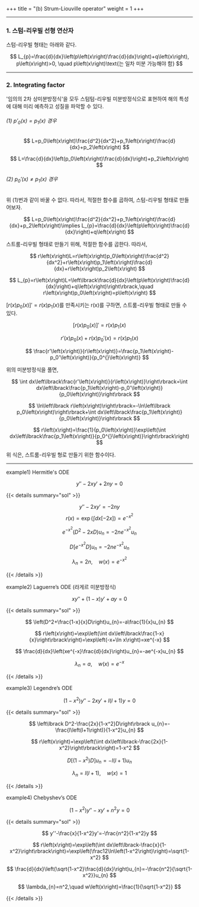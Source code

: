 +++
title = "(b) Strum-Liouville operator"
weight = 1
+++

---

### 1. 스텀-리우빌 선형 연산자

스텀-리우빌 형태는 아래와 같다.

$$
L_{p}=\frac{d}{dx}\left(p\left(x\right)\frac{d}{dx}\right)+q\left(x\right), p\left(x\right)>0, \quad p\left(x\right)\text{는 일차 미분 가능해야 함}
$$

---

### 2. Integrating factor

'임의의 2차 상미분방정식'을 모두 스텀텀-리우빌 미분방정식으로 표현하여 해의 특성에 대해 미리 예측하고 성질을 파악할 수 있다.

###### (1) $p'_0\left(x\right)=p_1\left(x\right)$ 경우

$$
L=p_0\left(x\right)\frac{d^2}{dx^2}+p_1\left(x\right)\frac{d}{dx}+p_2\left(x\right) 
$$

$$
L=\frac{d}{dx}\left(p_0\left(x\right)\frac{d}{dx}\right)+p_2\left(x\right)
$$

###### (2) $p_0'\left(x\right)\ne p_1\left(x\right)$ 경우

위 (1)번과 같이 바꿀 수 없다. 따라서, 적절한 함수를 곱하여, 스텀-리우빌 형태로 만들어보자.

$$
L=p_0\left(x\right)\frac{d^2}{dx^2}+p_1\left(x\right)\frac{d}{dx}+p_2\left(x\right)\implies L_{p}=\frac{d}{dx}\left(p\left(x\right)\frac{d}{dx}\right)+q\left(x\right)
$$

스트룸-리우빌 형태로 만들기 위해, 적절한 함수를 곱한다. 따라서,

$$
r\left(x\right)L=r\left(x\right)p_0\left(x\right)\frac{d^2}{dx^2}+r\left(x\right)p_1\left(x\right)\frac{d}{dx}+r\left(x\right)p_2\left(x\right) 
$$

$$
L_{p}=r\left(x\right)L=\left\lbrack\frac{d}{dx}\left(p\left(x\right)\frac{d}{dx}\right)+q\left(x\right)\right\rbrack,\quad r\left(x\right)p_0\left(x\right)=p\left(x\right)
$$

$\left\lbrack r\left(x\right)p_0^{}\left(x\right)\right\rbrack'=r\left(x\right)p_1\left(x\right)$를 만족시키는 r(x)를 구하면, 스트룸-리우빌 형태로 만들 수 있다.

$$
\left\lbrack r\left(x\right)p_0\left(x\right)\right\rbrack'=r\left(x\right)p_1\left(x\right)
$$

$$
r'\left(x\right)p_0\left(x\right)+r\left(x\right)p_0'\left(x\right)=r\left(x\right)p_1\left(x\right) 
$$

$$
\frac{r'\left(x\right)}{r\left(x\right)}=\frac{p_1\left(x\right)-p_0'\left(x\right)}{p_0^{}\left(x\right)}
$$

위의 미분방정식을 풀면,

$$
\int dx\left\lbrack\frac{r'\left(x\right)}{r\left(x\right)}\right\rbrack=\int dx\left\lbrack\frac{p_1\left(x\right)-p_0'\left(x\right)}{p_0\left(x\right)}\right\rbrack 
$$

$$
\ln\left\lbrack r\left(x\right)\right\rbrack=-\ln\left\lbrack p_0\left(x\right)\right\rbrack+\int dx\left\lbrack\frac{p_1\left(x\right)}{p_0\left(x\right)}\right\rbrack 
$$

$$
r\left(x\right)=\frac{1}{p_0\left(x\right)}\exp\left(\int dx\left\lbrack\frac{p_1\left(x\right)}{p_0^{}\left(x\right)}\right\rbrack\right)
$$

위 식은, 스트룸-리우빌 형로 만들기 위한 함수이다.

---

example1) Hermitle's ODE

$$
y''-2xy'+2ny=0
$$

{{< details summary="sol" >}}

$$
y''-2xy'=-2ny $$
$$
r\left(x\right)=\exp\left(\int dx\left\lbrack-2x\right\rbrack\right)=e^{-x^2} 
$$

$$
e^{-x^2}\left(D^2-2xD\right)u_{n}=-2ne^{-x^2}u_{n} 
$$

$$
D\left\lbrack e^{-x^2}D\right\rbrack u_{n}=-2ne^{-x^2}u_{n} 
$$

$$
\lambda_{n}=2n,\quad w\left(x\right)=e^{-x^2}
$$

{{< /details >}}

example2) Laguerre’s ODE (라게르 미분방정식)

$$
xy''+\left(1-x\right)y'+ay=0
$$

{{< details summary="sol" >}}

$$
\left(D^2+\frac{1-x}{x}D\right)u_{n}=-a\frac{1}{x}u_{n} 
$$

$$
r\left(x\right)=\exp\left(\int dx\left\lbrack\frac{1-x}{x}\right\rbrack\right)=\exp\left(-x+\ln x\right)=xe^{-x} 
$$

$$
\frac{d}{dx}\left(xe^{-x}\frac{d}{dx}\right)u_{n}=-ae^{-x}u_{n} 
$$

$$
\lambda_{n}=a,\quad w\left(x\right)=e^{-x}
$$

{{< /details >}}

example3) Legendre’s ODE

$$
\left(1-x^2\right)y''-2xy'+l\left(l+1\right)y=0
$$

{{< details summary="sol" >}}

$$
\left\lbrack D^2-\frac{2x}{1-x^2}D\right\rbrack u_{n}=-\frac{l\left(l+1\right)}{1-x^2}u_{n} 
$$

$$
r\left(x\right)=\exp\left(\int dx\left\lbrack-\frac{2x}{1-x^2}\right\rbrack\right)=1-x^2 
$$

$$
D\left\lbrack\left(1-x^2\right)D\right\rbrack u_{n}=-l\left(l+1\right)u_{n} 
$$

$$
\lambda_{n}=l\left(l+1\right),\quad w\left(x\right)=1
$$

{{< /details >}}

example4) Chebyshev’s ODE

$$
\left(1-x^2\right)y''-xy'+n^2y=0
$$

{{< details summary="sol" >}}

$$
y''-\frac{x}{1-x^2}y'=-\frac{n^2}{1-x^2}y 
$$

$$
r\left(x\right)=\exp\left(\int dx\left\lbrack-\frac{x}{1-x^2}\right\rbrack\right)=\exp\left(\frac12\ln\left(1-x^2\right)\right)=\sqrt{1-x^2} 
$$

$$
\frac{d}{dx}\left(\sqrt{1-x^2}\frac{d}{dx}\right)u_{n}=-\frac{n^2}{\sqrt{1-x^2}}u_{n} 
$$

$$
\lambda_{n}=n^2,\quad w\left(x\right)=\frac{1}{\sqrt{1-x^2}}
$$

{{< /details >}}